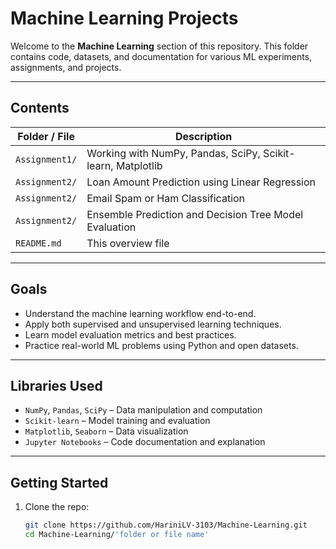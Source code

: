 # Machine Learning Projects

Welcome to the **Machine Learning** section of this repository. This folder contains code, datasets, and documentation for various ML experiments, assignments, and projects.

---

## Contents

| Folder / File | Description |
|---------------|-------------|
| `Assignment1/` | Working with NumPy, Pandas, SciPy, Scikit-learn, Matplotlib |
| `Assignment2/` | Loan Amount Prediction using Linear Regression |
| `Assignment2/` | Email Spam or Ham Classification |
| `Assignment2/` | Ensemble Prediction and Decision Tree Model Evaluation |
| `README.md`    | This overview file |

---

## Goals

- Understand the machine learning workflow end-to-end.
- Apply both supervised and unsupervised learning techniques.
- Learn model evaluation metrics and best practices.
- Practice real-world ML problems using Python and open datasets.

---

## Libraries Used

- `NumPy`, `Pandas`, `SciPy` – Data manipulation and computation
- `Scikit-learn` – Model training and evaluation
- `Matplotlib`, `Seaborn` – Data visualization
- `Jupyter Notebooks` – Code documentation and explanation

---

## Getting Started

1. Clone the repo:
   ```bash
   git clone https://github.com/HariniLV-3103/Machine-Learning.git
   cd Machine-Learning/'folder or file name'

